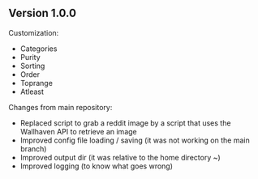 ## Version 1.0.0

Customization:
- Categories
- Purity
- Sorting
- Order
- Toprange
- Atleast

Changes from main repository:
- Replaced script to grab a reddit image by a script that uses the Wallhaven API to retrieve an image
- Improved config file loading / saving (it was not working on the main branch)
- Improved output dir (it was relative to the home directory ~)
- Improved logging (to know what goes wrong)